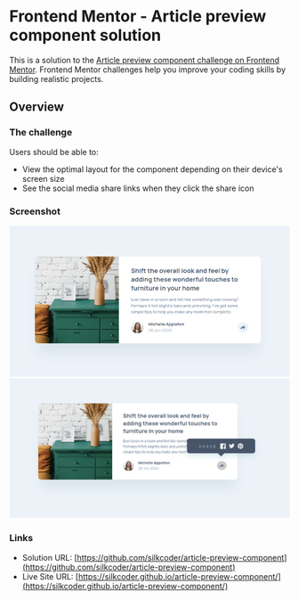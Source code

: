# Frontend Mentor - Article preview component solution

This is a solution to the [Article preview component challenge on Frontend Mentor](https://www.frontendmentor.io/challenges/article-preview-component-dYBN_pYFT). Frontend Mentor challenges help you improve your coding skills by building realistic projects. 


## Overview

### The challenge

Users should be able to:

- View the optimal layout for the component depending on their device's screen size
- See the social media share links when they click the share icon

### Screenshot

![](./images/desktop.png)
![](./images/desktop_active.png)


### Links

- Solution URL: [https://github.com/silkcoder/article-preview-component](https://github.com/silkcoder/article-preview-component)
- Live Site URL: [https://silkcoder.github.io/article-preview-component/](https://silkcoder.github.io/article-preview-component/)
